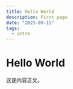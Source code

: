 ```yaml
---
title: Hello World
description: First page
date: "2025-09-11"
tags:
  - intro
---
```


# Hello World

这是内容正文。

